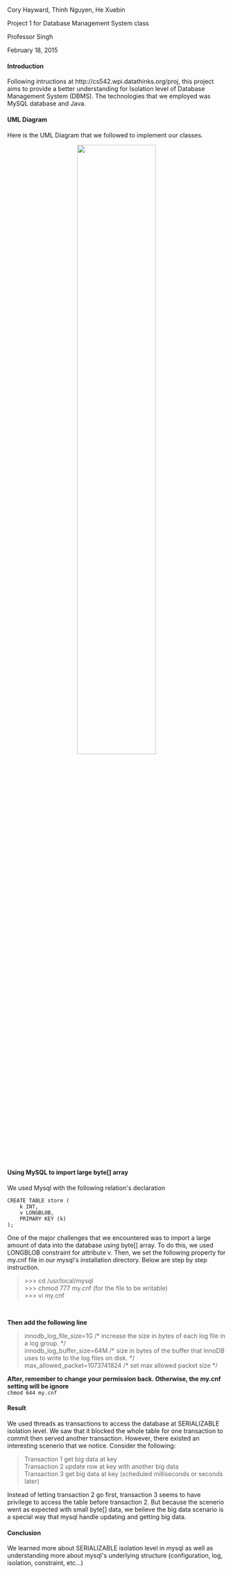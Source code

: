 # 
<p>Cory Hayward, Thinh Nguyen, He Xuebin</p>
<p>Project 1 for Database Management System class</p>
<p>Professor Singh</p>
<p>February 18, 2015</p>

<h4>Introduction</h4>
<p>Following intructions at http://cs542.wpi.datathinks.org/proj, this project aims to provide a better understanding for Isolation level of Database Management System (DBMS). The technologies that we employed was MySQL database and Java.
<h4> UML Diagram </h4>
<p> Here is the UML Diagram that we followed to implement our classes. </p>
<div style="text-align:center"><img src = "https://cloud.githubusercontent.com/assets/8074347/6260952/f61a0006-b7b4-11e4-93d5-ca956515f45c.png" width="60%"/></div>
<h4></h4>
<h4>Using MySQL to import large byte[] array</h4>
<p> We used Mysql with the following relation's declaration </p>
<code>CREATE TABLE store (
	k INT, 
	v LONGBLOB, 
	PRIMARY KEY (k)
);
</code>

<p> One of the major challenges that we encountered was to import a large amount of data into the database using byte[] array. To do this, we used LONGBLOB constraint for attribute v. Then, we set the following property for my.cnf file in our mysql's installation directory. Below are step by step instruction.<br />
<blockquote>
>>> cd /usr/local/mysql <br />
>>> chmod 777 my.cnf (for the file to be writable)<br />
>>> vi my.cnf <br />
</blockquote> <br />

<strong>Then add the following line</strong>
<blockquote>
innodb_log_file_size=1G   /* increase the size in bytes of each log file in a log group. */ <br />
innodb_log_buffer_size=64M /* size in bytes of the buffer that InnoDB uses to write to the log files on disk. */ <br />
max_allowed_packet=1073741824 /* set max allowed packet size */
</blockquote>
<strong>After, remember to change your permission back. Otherwise, the my.cnf setting will be ignore</strong><br/>
<code>chmod 644 my.cnf</code>
</p>

<h4> Result </h4>
<p>
We used threads as transactions to access the database at SERIALIZABLE isolation level. We saw that it blocked the whole table for one transaction to commit then served another transaction. However, there existed an interesting scenerio that we notice. Consider the following:
</p>
<blockquote>
Transaction 1 get big data at key<br/>
Transaction 2 update row at key with another big data<br/>
Transaction 3 get big data at key (scheduled milliseconds or seconds later)<br/>
</blockquote>

<p>
Instead of letting transaction 2 go first, transaction 3 seems to have privilege to access the table before transaction 2. But because the scenerio went as expected with small byte[] data, we believe the big data scenario is a special way that mysql handle updating and getting big data.
</p>

<h4> Conclusion </h4>
<p>We learned more about SERIALIZABLE isolation level in mysql as well as understanding more about mysql's underlying structure (configuration, log, isolation, constraint, etc...)</p>


